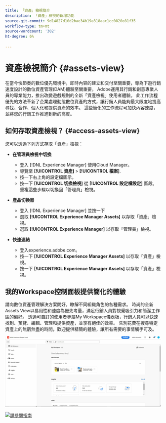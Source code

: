 ```yaml
---
title: 「資產」檢視簡介
description: 「資產」檢視的新增功能
source-git-commit: 9d14827d10d2bae34b19a318aac1cc0820e81f35
workflow-type: tm+mt
source-wordcount: '302'
ht-degree: 6%

---
```


# 資產檢視簡介 {#assets-view}

在當今快節奏的數位優先環境中，即時內容的建立和交付至關重要，專為下遊行銷速度設計的數位資產管理(DAM)體驗至關重要。 Adobe運用其行銷和創意專業人員的專業能力，推出改變遊戲規則的全新「資產檢視」使用者體驗。 此工作流程優先的方法革新了企業處理動態數位資產的方式，讓行銷人員能夠最大限度地提高尋找、合作、個人化和提供資產的效率。 這些簡化的工作流程可加快內容速度，並將您的行銷工作推進到新的高度。

## 如何存取資產檢視？ {#access-assets-view}

您可以透過下列方式存取「資產」檢視：

* **在管理員檢視中切換**

   * 登入 [!DNL Experience Manager] 使用Cloud Manager。
   * 導覽至 **[!UICONTROL 資產]** > **[!UICONTROL 檔案]**.
   * 按一下右上角的設定檔圖示。
   * 按一下 **[!UICONTROL 切換檢視]** 從 **[!UICONTROL 設定檔設定]** 區段。
重複這些步驟以切換回「管理員」檢視。

* **產品切換器**
   * 登入 [!DNL Experience Manager] 並按一下
   * 選取 **[!UICONTROL Experience Manager Assets]** 以存取「資產」檢視。
   * 選取 **[!UICONTROL Experience Manager]** 以存取「管理員」檢視。

* **快速連結**
   * 登入experience.adobe.com。
   * 按一下 **[!UICONTROL Experience Manager Assets]** 以存取「資產」檢視。
   * 按一下 **[!UICONTROL Experience Manager Assets]** 以存取「資產」檢視。


## 我的Workspace控制面板提供簡化的體驗

請向數位資產管理解決方案問好，瞭解不同組織角色的各種需求。 時尚的全新Assets View以易用性和速度為優先考量，滿足行銷人員對視覺吸引力和簡潔工作區的偏好。 透過可自訂的使用者專屬My Workspace儀表板，行銷人員可以快速找到、預覽、編輯、管理和提供資產，並享有絕佳的效率。 告別花費在搜尋特定資產上的無窮無盡的時間，歡迎提供精簡的體驗，讓所有需要的事情觸手可及。

![部署 Assets Essentials](assets/workspace.gif)

[![請參閱指南](https://helpx.adobe.com/content/dam/help/en/marketing-cloud/how-to/digital-foundation/_jcr_content/main-pars/image_1250343773/see-the-guide-sm.png)](my-workspace.md)



